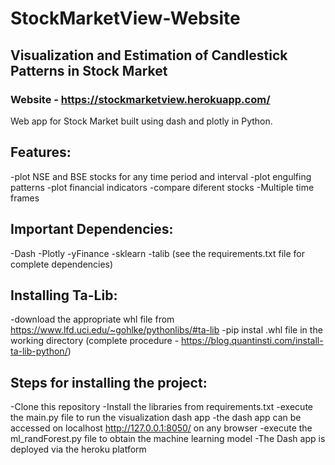 # StockMarketView-Website
## Visualization and Estimation of Candlestick Patterns in Stock Market
### Website - https://stockmarketview.herokuapp.com/
Web app for Stock Market built using dash and plotly in Python.


## Features:
-plot NSE and BSE stocks for any time period and interval
-plot engulfing patterns
-plot financial indicators
-compare diferent stocks
-Multiple time frames
 
## Important Dependencies:
-Dash
-Plotly
-yFinance
-sklearn
-talib (see the requirements.txt file for complete dependencies)

## Installing Ta-Lib:
-download the appropriate whl file from https://www.lfd.uci.edu/~gohlke/pythonlibs/#ta-lib
-pip instal .whl file in the working directory (complete procedure - https://blog.quantinsti.com/install-ta-lib-python/)

## Steps for installing the project:
-Clone this repository
-Install the libraries from requirements.txt
-execute the main.py file to run the visualization dash app
-the dash app can be accessed on localhost http://127.0.0.1:8050/ on any browser
-execute the ml_randForest.py file to obtain the machine learning model
-The Dash app is deployed via the heroku platform
